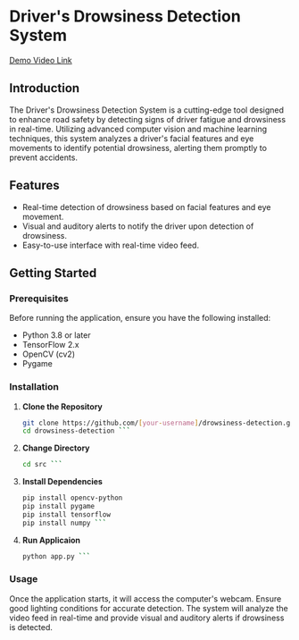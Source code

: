 # Driver's Drowsiness Detection System

[Demo Video Link](https://www.youtube.com/watch?v=lh46g5aiZpQ)

## Introduction
The Driver's Drowsiness Detection System is a cutting-edge tool designed to enhance road safety by detecting signs of driver fatigue and drowsiness in real-time. Utilizing advanced computer vision and machine learning techniques, this system analyzes a driver's facial features and eye movements to identify potential drowsiness, alerting them promptly to prevent accidents.

## Features
- Real-time detection of drowsiness based on facial features and eye movement.
- Visual and auditory alerts to notify the driver upon detection of drowsiness.
- Easy-to-use interface with real-time video feed.

## Getting Started

### Prerequisites
Before running the application, ensure you have the following installed:
- Python 3.8 or later
- TensorFlow 2.x
- OpenCV (cv2)
- Pygame

### Installation
1. **Clone the Repository**
   ```bash
   git clone https://github.com/[your-username]/drowsiness-detection.git
   cd drowsiness-detection ```
2. **Change Directory**
   ```bash
   cd src ```
4. **Install Dependencies**
   ```bash
   pip install opencv-python
   pip install pygame
   pip install tensorflow
   pip install numpy ```

5. **Run Applicaion**
   ```bash
   python app.py ```

### Usage
Once the application starts, it will access the computer's webcam. Ensure good lighting conditions for accurate detection. The system will analyze the video feed in real-time and provide visual and auditory alerts if drowsiness is detected.

